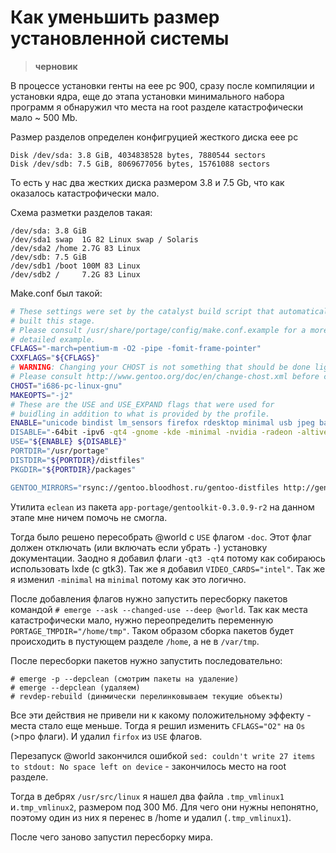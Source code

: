 # Как уменьшить размер установленной системы
> **черновик**

В процессе установки генты на eee pc 900, сразу после компиляции и установки ядра, еще до этапа установки минимального набора программ я обнаружил что места на root разделе катастрофически мало ~ 500 Mb.

Размер разделов определен конфигруцией жесткого диска eee pc
```
Disk /dev/sda: 3.8 GiB, 4034838528 bytes, 7880544 sectors
Disk /dev/sdb: 7.5 GiB, 8069677056 bytes, 15761088 sectors
```

То есть у нас два жестких диска размером 3.8 и 7.5 Gb, что как оказалось катастрофически мало.

Схема разметки разделов такая:
```
/dev/sda: 3.8 GiB
/dev/sda1 swap  1G 82 Linux swap / Solaris
/dev/sda2 /home 2.7G 83 Linux
/dev/sdb: 7.5 GiB
/dev/sdb1 /boot 100M 83 Linux
/dev/sdb2 /     7.2G 83 Linux
```

Make.conf был такой:
```bash
# These settings were set by the catalyst build script that automatically
# built this stage.
# Please consult /usr/share/portage/config/make.conf.example for a more
# detailed example.
CFLAGS="-march=pentium-m -O2 -pipe -fomit-frame-pointer"
CXXFLAGS="${CFLAGS}"
# WARNING: Changing your CHOST is not something that should be done lightly.
# Please consult http://www.gentoo.org/doc/en/change-chost.xml before changing.
CHOST="i686-pc-linux-gnu"
MAKEOPTS="-j2"
# These are the USE and USE_EXPAND flags that were used for
# buidling in addition to what is provided by the profile.
ENABLE="unicode bindist lm_sensors firefox rdesktop minimal usb jpeg bash-completion bzip2 mp3 rar wifi mmx mmxext sse$
DISABLE="-64bit -ipv6 -qt4 -gnome -kde -minimal -nvidia -radeon -altivec -3dfx -old-linux"
USE="${ENABLE} ${DISABLE}"
PORTDIR="/usr/portage"
DISTDIR="${PORTDIR}/distfiles"
PKGDIR="${PORTDIR}/packages"

GENTOO_MIRRORS="rsync://gentoo.bloodhost.ru/gentoo-distfiles http://gentoo.bloodhost.ru/ ftp://gentoo.bloodhos$
```

Утилита `eclean` из пакета `app-portage/gentoolkit-0.3.0.9-r2` на данном этапе мне ничем помочь не смогла.

Тогда было решено пересобрать @world с `USE` флагом `-doc`. Этот флаг должен отключать (или включать если убрать `-`) установку документации. Заодно я добавил флаги `-qt3 -qt4` потому как собираюсь использовать lxde (c gtk3). Так же я добавил `VIDEO_CARDS="intel"`. Так же я изменил `-minimal` на `minimal` потому как это логично.  

После добавления флагов нужно запустить пересборку пакетов командой `# emerge --ask --changed-use --deep @world`. Так как места катастрофически мало, нужно переопределить  переменную `PORTAGE_TMPDIR="/home/tmp"`. Таком образом сборка пакетов будет происходить в пустующем разделе `/home`, а не в `/var/tmp`.

После пересборки пакетов нужно запустить последовательно:
```
# emerge -p --depclean (смотрим пакеты на удаление)
# emerge --depclean (удаляем)
# revdep-rebuild (динмически перелинковываем текущие объекты)
```

Все эти действия не привели ни к какому положительному эффекту - места стало еще меньше. Тогда я решил изменить `CFLAGS="O2"` на `Os` (>про флаги). И удалил `firfox` из `USE` флагов. 

Перезапуск @world закончился ошибкой `sed: couldn't write 27 items to stdout: No space left on device` - закончилось место на root разделе. 

Тогда в дебрях `/usr/src/linux` я нашел два файла `.tmp_vmlinux1` и`.tmp_vmlinux2`, размером под 300 Мб. Для чего они нужны непонятно, поэтому один из них я перенес в /home и удалил (`.tmp_vmlinux1`). 

После чего заново запустил пересборку мира.